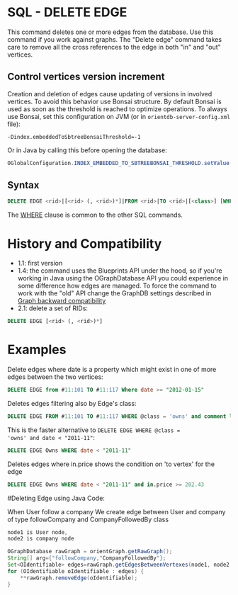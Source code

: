 # SQL - DELETE EDGE

This command deletes one or more edges from the database. Use this command if you work against graphs. The "Delete edge" command takes care to remove all the cross references to the edge in both "in" and "out" vertices.

## Control vertices version increment
Creation and deletion of edges cause updating of versions in involved vertices. To avoid this behavior use Bonsai structure. By default Bonsai is used as soon as the threshold is reached to optimize operations. To always use Bonsai, set this configuration on JVM (or in `orientdb-server-config.xml` file): 

```
-Dindex.embeddedToSbtreeBonsaiThreshold=-1
``` 
Or in Java by calling this before opening the database:

```java
OGlobalConfiguration.INDEX_EMBEDDED_TO_SBTREEBONSAI_THRESHOLD.setValue(-1);
```


## Syntax

```sql
DELETE EDGE <rid>|[<rid> (, <rid>)*]|FROM <rid>|TO <rid>|[<class>] [WHERE <conditions>]> [LIMIT <MaxRecords>]
```

The [WHERE](SQL-Where.md) clause is common to the other SQL commands.

# History and Compatibility
- 1.1: first version
- 1.4: the command uses the Blueprints API under the hood, so if you're working in Java using the OGraphDatabase API you could experience in some difference how edges are managed. To force the command to work with the "old" API change the GraphDB settings described in [Graph backward compatibility](SQL-Alter-Database.md#use-graphdb-created-with-releases-before-14)
- 2.1: delete a set of RIDs:
```sql
DELETE EDGE [<rid> (, <rid>)*]
```
# Examples

Delete edges where date is a property which might exist in one of more edges between the two vertices:
```sql
DELETE EDGE from #11:101 TO #11:117 Where date >= "2012-01-15"
```

Deletes edges filtering also by Edge's class:
```sql
DELETE EDGE FROM #11:101 TO #11:117 WHERE @class = 'owns' and comment like "regex of forbidden words"
```

This is the faster alternative to <code>DELETE EDGE WHERE @class = 'owns' and date < "2011-11"</code>:
```sql
DELETE EDGE Owns WHERE date < "2011-11"
```

Deletes edges where in.price shows the condition on 'to vertex' for the edge
```sql
DELETE EDGE Owns WHERE date < "2011-11" and in.price >= 202.43
```

#Deleting Edge using Java Code:

When User follow a company We create edge between User and company of type followCompany and CompanyFollowedBy class

```java
node1 is User node,
node2 is company node

OGraphDatabase rawGraph = orientGraph.getRawGraph();
String[] arg={"followCompany,"CompanyFollowedBy"};
Set<OIdentifiable> edges=rawGraph.getEdgesBetweenVertexes(node1, node2,null,arg);
for (OIdentifiable oIdentifiable : edges) {
	**rawGraph.removeEdge(oIdentifiable);
}
```
